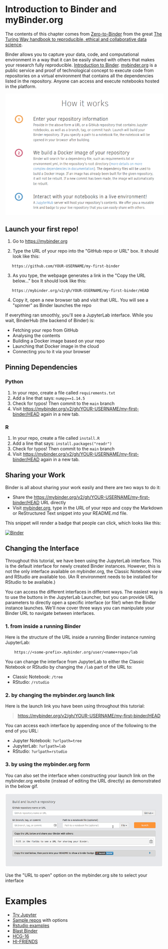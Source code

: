 # Introduction to Binder and myBinder.org

The contents of this chapter comes from [Zero-to-Binder](https://the-turing-way.netlify.app/communication/binder/zero-to-binder.html) from the great [The Turing Way handbook to reproducible, ethical and collaborative data science](https://the-turing-way.netlify.app/welcome.html).

 Binder allows you to capture your data, code, and computational environment in a way that it can be easily shared with others that makes your research fully reproducible. [Introduction to Binder](https://ajstewartlang.github.io/23_introduction_to_binder/knitted_workshop/23_introduction_to_binder.html). [mybinder.org](mybinder.org) is a public service and proof of technological concept to execute code from repositories on a virtual environment that contains all the dependencies listed in the repository. Anyone can access and execute notebooks hosted in the platform.

![](images/mybinder_summary.png)


## Launch your first repo!

1) Go to <https://mybinder.org>  

2) Type the URL of your repo into the "GitHub repo or URL" box. It should look like this:  
````
   https://github.com/YOUR-USERNAME/my-first-binder  
````

3) As you type, the webpage generates a link in the "Copy the URL below..." box
   It should look like this:

````
   https://mybinder.org/v2/gh/YOUR-USERNAME/my-first-binder/HEAD
````

4) Copy it, open a new browser tab and visit that URL. You will see a "spinner" as Binder launches the repo

If everything ran smoothly, you'll see a JupyterLab interface. While you wait, BinderHub (the backend of Binder) is:

- Fetching your repo from GitHub
- Analysing the contents
- Building a Docker image based on your repo
- Launching that Docker image in the cloud
- Connecting you to it via your browser


## Pinning Dependencies
### Python

1. In your repo, create a file called `requirements.txt`
2. Add a line that says: `numpy==1.14.5`
3. Check for typos! Then commit to the `main` branch
4. Visit https://mybinder.org/v2/gh/YOUR-USERNAME/my-first-binder/HEAD again in a new tab.

### R

1. In your repo, create a file called `install.R`
2. Add a line that says: `install.packages("readr")`
3. Check for typos! Then commit to the `main` branch
4. Visit https://mybinder.org/v2/gh/YOUR-USERNAME/my-first-binder/HEAD again in a new tab.

## Sharing your Work

Binder is all about sharing your work easily and there are two ways to do it:

- Share the https://mybinder.org/v2/gh/YOUR-USERNAME/my-first-binder/HEAD URL directly
- Visit [mybinder.org](https://mybinder.org), type in the URL of your repo and copy the Markdown or ReStructured Text snippet into your README.md file.

This snippet will render a badge that people can click, which looks like this: 

[![Binder](https://mybinder.org/badge_logo.svg)](https://mybinder.org/v2/gh/spsrc/droplets/master?filepath=gaia_exploratory%2Fjupyter_exploratory.ipynb)


## Changing the Interface

Throughout this tutorial, we have been using the JupyterLab interface.
This is the default interface for newly created Binder instances.
However, this is not the only interface available on mybinder.org, the Classic Notebook view and RStudio are available too.
(An R environment needs to be installed for RStudio to be available.)

You can access the different interfaces in different ways.
The easiest way is to use the buttons in the JupyterLab Launcher, but you can provide URL parameters to directly open a specific interface (or file!) when the Binder instance launches.
We'll now cover three ways you can manipulate your Binder URL to navigate between interfaces.


### 1. from inside a running Binder

Here is the structure of the URL inside a running Binder instance running JupyterLab:

````
    https://<some-prefix>.mybinder.org/user/<name+repo>/lab
````

You can change the interface from JupyterLab to either the Classic Notebook or RStudio by changing the `/lab` part of the URL to:

- Classic Notebook: `/tree`
- RStudio: `/rstudio`

### 2. by changing the mybinder.org launch link

Here is the launch link you have been using throughout this tutorial:

> https://mybinder.org/v2/gh/YOUR-USERNAME/my-first-binder/HEAD

You can access each interface by appending once of the following to the end of you URL:

- Jupyter Notebook: `?urlpath=tree`
- JupyterLab: `?urlpath=lab`
- RStudio: `?urlpath=rstudio`

### 3. by using the mybinder.org form

You can also set the interface when constructing your launch link on the mybinder.org website (instead of editing the URL directly) as demonstrated in the below gif.

![](images/binder_example.gif)

Use the "URL to open" option on the mybinder.org site to select your interface

# Examples

- [Try Jupyter](https://jupyter.org/try)
- [Sample repos](https://mybinder.readthedocs.io/en/latest/examples/sample_repos.html) with options
- [Rstudio examples](https://github.com/binder-examples/r)
- [Blast Binder](https://github.com/fomightez/blast-binder)
- [HCG-16](https://github.com/AMIGA-IAA/hcg-16)
- [HI-FRIENDS](https://github.com/HI-FRIENDS-SDC2/hi-friends)

